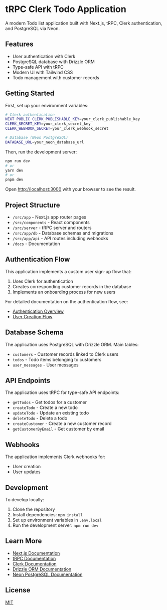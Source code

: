 # tRPC Clerk Todo Application

A modern Todo list application built with Next.js, tRPC, Clerk authentication, and PostgreSQL via Neon.

## Features

- User authentication with Clerk
- PostgreSQL database with Drizzle ORM
- Type-safe API with tRPC
- Modern UI with Tailwind CSS
- Todo management with customer records

## Getting Started

First, set up your environment variables:

```bash
# Clerk authentication
NEXT_PUBLIC_CLERK_PUBLISHABLE_KEY=your_clerk_publishable_key
CLERK_SECRET_KEY=your_clerk_secret_key
CLERK_WEBHOOK_SECRET=your_clerk_webhook_secret

# Database (Neon PostgreSQL)
DATABASE_URL=your_neon_database_url
```

Then, run the development server:

```bash
npm run dev
# or
yarn dev
# or
pnpm dev
```

Open [http://localhost:3000](http://localhost:3000) with your browser to see the result.

## Project Structure

- `/src/app` - Next.js app router pages
- `/src/components` - React components
- `/src/server` - tRPC server and routers
- `/src/app/db` - Database schemas and migrations
- `/src/app/api` - API routes including webhooks
- `/docs` - Documentation

## Authentication Flow

This application implements a custom user sign-up flow that:

1. Uses Clerk for authentication
2. Creates corresponding customer records in the database
3. Implements an onboarding process for new users

For detailed documentation on the authentication flow, see:
- [Authentication Overview](./docs/AUTHENTICATION.md)
- [User Creation Flow](./docs/USER_CREATION.md)

## Database Schema

The application uses PostgreSQL with Drizzle ORM. Main tables:

- `customers` - Customer records linked to Clerk users
- `todos` - Todo items belonging to customers
- `user_messages` - User messages

## API Endpoints

The application uses tRPC for type-safe API endpoints:

- `getTodos` - Get todos for a customer
- `createTodo` - Create a new todo
- `updateTodo` - Update an existing todo
- `deleteTodo` - Delete a todo
- `createCustomer` - Create a new customer record
- `getCustomerByEmail` - Get customer by email

## Webhooks

The application implements Clerk webhooks for:

- User creation
- User updates

## Development

To develop locally:

1. Clone the repository
2. Install dependencies: `npm install`
3. Set up environment variables in `.env.local`
4. Run the development server: `npm run dev`

## Learn More

- [Next.js Documentation](https://nextjs.org/docs)
- [tRPC Documentation](https://trpc.io/docs)
- [Clerk Documentation](https://clerk.dev/docs)
- [Drizzle ORM Documentation](https://orm.drizzle.team/)
- [Neon PostgreSQL Documentation](https://neon.tech/docs)

## License

[MIT](LICENSE)
